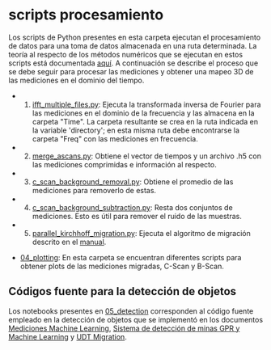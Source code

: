 # scripts procesamiento

Los scripts de Python presentes en esta carpeta ejecutan el procesamiento de datos para una toma de datos almacenada en una ruta determinada. La teoría al respecto de los métodos numéricos que se ejecutan en estos scripts está documentada [aquí](https://github.com/gdh-uniandes/GPR-Uniandes/blob/main/manuales/01%20procesamiento%20de%20datos%20de%20GPR.pdf). A continuación se describe el proceso que se debe seguir para procesar las mediciones y obtener una mapeo 3D de las mediciones en el dominio del tiempo. 

* 1. [ifft_multiple_files.py](https://github.com/gdh-uniandes/GPR-Uniandes/blob/main/scripts%20procesamiento/01_ifft_gpr/ifft_multiple_files.py): Ejecuta la transformada inversa de Fourier para las mediciones en el dominio de la frecuencia y las almacena en la carpeta "Time". La carpeta resultante se crea en la ruta indicada en la variable 'directory'; en esta misma ruta debe encontrarse la carpeta "Freq" con las mediciones en frecuencia.

* 2. [merge_ascans.py](https://github.com/gdh-uniandes/GPR-Uniandes/blob/main/scripts%20procesamiento/02_gpr_utilities/merge_ascans.py): Obtiene el vector de tiempos y un archivo .h5 con las mediciones comprimidas e información al respecto.

* 3. [c_scan_background_removal.py](https://github.com/gdh-uniandes/GPR-Uniandes/blob/main/scripts%20procesamiento/03_processing/c_scan_background_removal.py): Obtiene el promedio de las mediciones para removerlo de estas.
* 4. [c_scan_background_subtraction.py](https://github.com/gdh-uniandes/GPR-Uniandes/blob/main/scripts%20procesamiento/03_processing/c_scan_background_subtraction.py): Resta dos conjuntos de mediciones. Esto es útil para remover el ruido de las muestras.

* 5. [parallel_kirchhoff_migration.py](https://github.com/gdh-uniandes/GPR-Uniandes/blob/main/scripts%20procesamiento/03_processing/parallel_kirchhoff_migration.py): Ejecuta el algoritmo de migración descrito en el [manual](https://github.com/gdh-uniandes/GPR-Uniandes/blob/main/manuales/01%20procesamiento%20de%20datos%20de%20GPR.pdf).

* [04_plotting](https://github.com/gdh-uniandes/GPR-Uniandes/tree/main/scripts%20procesamiento/04_plotting): En esta carpeta se encuentran diferentes scripts para obtener plots de las mediciones migradas, C-Scan y B-Scan.

## Códigos fuente para la detección de objetos

Los notebooks presentes en [05_detection](https://github.com/gdh-uniandes/GPR-Uniandes/tree/main/scripts%20procesamiento/05_detection) corresponden al código fuente empleado en la detección de objetos que se implementó en los documentos [Mediciones Machine Learning](https://github.com/gdh-uniandes/GPR-Uniandes/tree/main/Documentos/Mediciones_Machine_Learning.pdf), [Sistema de detección de minas GPR y Machine Learning](https://github.com/gdh-uniandes/GPR-Uniandes/tree/main/Documentos/Sistema_de_detecci_n_de_minas_GPR_y_Machine_Learning.pdf) y [UDT Migration](https://github.com/gdh-uniandes/GPR-Uniandes/tree/main/Documentos/UDT_Migration.pdf).

